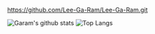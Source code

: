 
https://github.com/Lee-Ga-Ram/Lee-Ga-Ram.git

![Garam's github stats](https://github-readme-stats.vercel.app/api?username=Lee-Ga-Ram&show_icons=true&theme=react)
![Top Langs](https://github-readme-stats.vercel.app/api/top-langs/?username=Lee-Ga-Ram&layout=compact&card_width=445&custom_title=most%20used%20languages%20&show_icons=true&theme=react)
